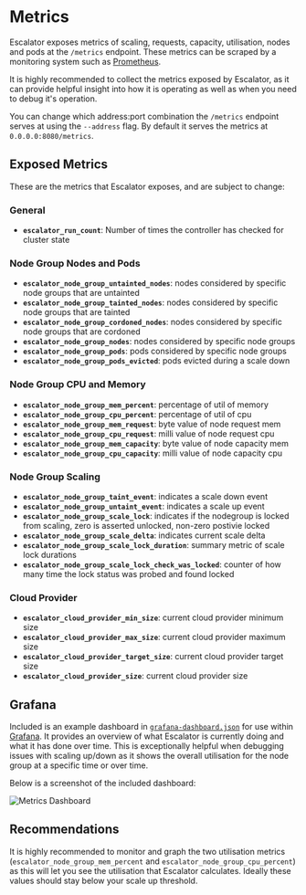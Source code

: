 # Metrics

Escalator exposes metrics of scaling, requests, capacity, utilisation, nodes and pods at the `/metrics` endpoint. 
These metrics can be scraped by a monitoring system such as [Prometheus](https://prometheus.io/).

It is highly recommended to collect the metrics exposed by Escalator, as it can provide helpful insight into how
it is operating as well as when you need to debug it's operation.

You can change which address:port combination the `/metrics` endpoint serves at using the `--address` flag. By default
it serves the metrics at `0.0.0.0:8080/metrics`.

## Exposed Metrics

These are the metrics that Escalator exposes, and are subject to change:

### General

 - **`escalator_run_count`**: Number of times the controller has checked for cluster state
 
### Node Group Nodes and Pods
 
 - **`escalator_node_group_untainted_nodes`**: nodes considered by specific node groups that are untainted
 - **`escalator_node_group_tainted_nodes`**: nodes considered by specific node groups that are tainted
 - **`escalator_node_group_cordoned_nodes`**: nodes considered by specific node groups that are cordoned
 - **`escalator_node_group_nodes`**: nodes considered by specific node groups
 - **`escalator_node_group_pods`**: pods considered by specific node groups
 - **`escalator_node_group_pods_evicted`**: pods evicted during a scale down

### Node Group CPU and Memory
 
 - **`escalator_node_group_mem_percent`**: percentage of util of memory
 - **`escalator_node_group_cpu_percent`**: percentage of util of cpu
 - **`escalator_node_group_mem_request`**: byte value of node request mem
 - **`escalator_node_group_cpu_request`**: milli value of node request cpu
 - **`escalator_node_group_mem_capacity`**: byte value of node capacity mem
 - **`escalator_node_group_cpu_capacity`**: milli value of node capacity cpu

### Node Group Scaling

 - **`escalator_node_group_taint_event`**: indicates a scale down event
 - **`escalator_node_group_untaint_event`**: indicates a scale up event
 - **`escalator_node_group_scale_lock`**: indicates if the nodegroup is locked from scaling, zero is asserted unlocked, non-zero postivie locked
 - **`escalator_node_group_scale_delta`**: indicates current scale delta
 - **`escalator_node_group_scale_lock_duration`**: summary metric of scale lock durations
 - **`escalator_node_group_scale_lock_check_was_locked`**: counter of how many time the lock status was probed and found locked
 
### Cloud Provider
 
 - **`escalator_cloud_provider_min_size`**: current cloud provider minimum size
 - **`escalator_cloud_provider_max_size`**: current cloud provider maximum size
 - **`escalator_cloud_provider_target_size`**: current cloud provider target size
 - **`escalator_cloud_provider_size`**: current cloud provider size
 
## Grafana
 
Included is an example dashboard in [`grafana-dashboard.json`](./grafana-dashboard.json) for use within 
[Grafana](https://grafana.com/). It provides an overview of what Escalator is currently doing and what it has done over
time. 
This is exceptionally helpful when debugging issues with scaling up/down as it shows the overall utilisation for the
node group at a specific time or over time.
 
Below is a screenshot of the included dashboard:

![Metrics Dashboard](./metrics-dashboard.png)
 
## Recommendations
 
It is highly recommended to monitor and graph the two utilisation metrics 
(`escalator_node_group_mem_percent` and `escalator_node_group_cpu_percent`) as this will let you see the utilisation that Escalator
calculates. Ideally these values should stay below your scale up threshold.
